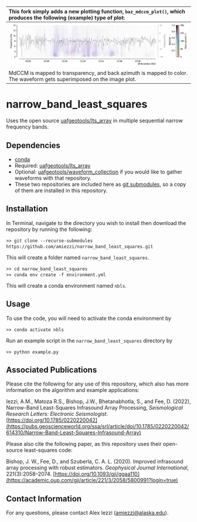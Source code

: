 | This fork simply adds a new plotting function, `baz_mdccm_plot()`, which produces the following (example) type of plot: |
| :---------------------------------------------------------------------------------------------------------------------- |
| ![](baz_mdccm_plot_example.png)                                                                                         |
| MdCCM is mapped to transparency, and back azimuth is mapped to color. The waveform gets superimposed on the image plot. |

# narrow_band_least_squares
Uses the open source [uafgeotools/lts_array](https://github.com/uafgeotools/lts_array) in multiple sequential narrow frequency bands.

## Dependencies
- [conda](https://docs.conda.io/en/latest/)
- Required: [uafgeotools/lts_array](https://github.com/uafgeotools/lts_array)
- Optional: [uafgeotools/waveform_collection](https://github.com/uafgeotools/waveform_collection) if you would like to gather waveforms with that repository. 
- These two repositories are included here as [git submodules](https://www.atlassian.com/git/tutorials/git-submodule), so a copy of them are installed in this repository.

## Installation
In Terminal, navigate to the directory you wish to install then download the repository by running the following:
```
>> git clone --recurse-submodules https://github.com/amiezzi/narrow_band_least_squares.git
```
This will create a folder named `narrow_band_least_squares`. 

```
>> cd narrow_band_least_squares
>> conda env create -f environment.yml
```
This will create a conda environment named `nbls`. 

## Usage
To use the code, you will need to activate the conda environment by 
```
>> conda activate nbls
```

Run an example script in the `narrow_band_least_squares` directory by 
```
>> python example.py
```

## Associated Publications
Please cite the following for any use of this repository, which also has more information on the algorithm and example applications:

Iezzi, A.M., Matoza R.S., Bishop, J.W., Bhetanabhotla, S., and Fee, D. (2022), Narrow-Band Least-Squares Infrasound Array Processing, *Seismological Research Letters: Electronic Seismologist*. [https://doi.org/10.1785/0220220042](https://pubs.geoscienceworld.org/ssa/srl/article/doi/10.1785/0220220042/614310/Narrow-Band-Least-Squares-Infrasound-Array)

Please also cite the following paper, as this repository uses their open-source least-squares code:

Bishop, J. W., Fee, D., and Szuberla, C. A. L. (2020).  Improved infrasound array processing with robust estimators. *Geophysical Journal International*, 221(3):2058–2074. [https://doi.org/10.1093/gji/ggaa110](https://academic.oup.com/gji/article/221/3/2058/5800991?login=true)


## Contact Information
For any questions, please contact Alex Iezzi (amiezzi@alaska.edu).
